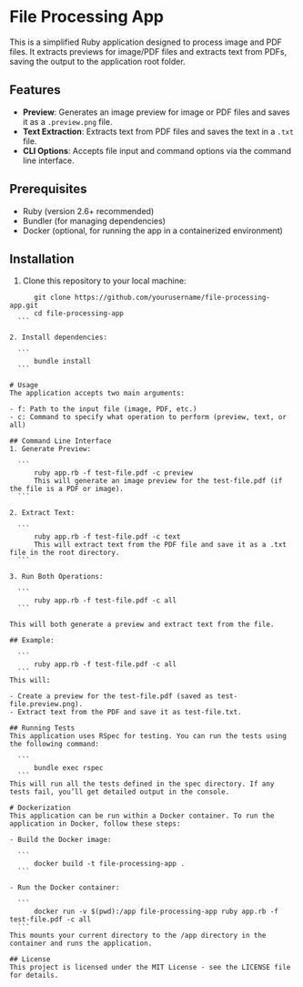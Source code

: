 # File Processing App

This is a simplified Ruby application designed to process image and PDF files. It extracts previews for image/PDF files and extracts text from PDFs, saving the output to the application root folder.

## Features

- **Preview**: Generates an image preview for image or PDF files and saves it as a `.preview.png` file.
- **Text Extraction**: Extracts text from PDF files and saves the text in a `.txt` file.
- **CLI Options**: Accepts file input and command options via the command line interface.

## Prerequisites

- Ruby (version 2.6+ recommended)
- Bundler (for managing dependencies)
- Docker (optional, for running the app in a containerized environment)

## Installation

1. Clone this repository to your local machine:

  ```
		git clone https://github.com/yourusername/file-processing-app.git
		cd file-processing-app
	```

2. Install dependencies:

	```
		bundle install
	```

# Usage
The application accepts two main arguments:

- f: Path to the input file (image, PDF, etc.)
- c: Command to specify what operation to perform (preview, text, or all)

## Command Line Interface
1. Generate Preview:

	```
		ruby app.rb -f test-file.pdf -c preview
		This will generate an image preview for the test-file.pdf (if the file is a PDF or image).
	```

2. Extract Text:

	```
		ruby app.rb -f test-file.pdf -c text
		This will extract text from the PDF file and save it as a .txt file in the root directory.
	```

3. Run Both Operations:

	```
		ruby app.rb -f test-file.pdf -c all
	```

This will both generate a preview and extract text from the file.

## Example:

	```
		ruby app.rb -f test-file.pdf -c all
	```
This will:

- Create a preview for the test-file.pdf (saved as test-file.preview.png).
- Extract text from the PDF and save it as test-file.txt.

## Running Tests
This application uses RSpec for testing. You can run the tests using the following command:

	```
		bundle exec rspec
	```
This will run all the tests defined in the spec directory. If any tests fail, you’ll get detailed output in the console.

# Dockerization
This application can be run within a Docker container. To run the application in Docker, follow these steps:

- Build the Docker image:

	```
		docker build -t file-processing-app .
	```

- Run the Docker container:

	```
		docker run -v $(pwd):/app file-processing-app ruby app.rb -f test-file.pdf -c all
	```
This mounts your current directory to the /app directory in the container and runs the application.

## License
This project is licensed under the MIT License - see the LICENSE file for details.
